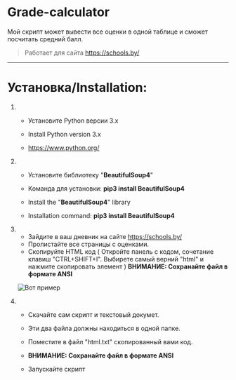# Grade-calculator
Мой скрипт может вывести все оценки в одной таблице и сможет посчитать средний балл.
>Работает для сайта https://schools.by/

***
Установка/Installation:
=====================
1. * Установите Python версии 3.x
   * Install Python version 3.x

   * https://www.python.org/

2. * Установите библиотеку "**BeautifulSoup4**"
   * Команда для установки: **pip3 install BeautifulSoup4**
   
   * Install the "**BeautifulSoup4**" library
   * Installation command: **pip3 install BeautifulSoup4**

3. * Зайдите в ваш дневник на сайте https://schools.by/
   * Пролистайте все страницы с оценками.
   * Скопируйте HTML код ( Откройте панель с кодом, сочетание клавиш "CTRL+SHIFT+I". Выбирете самый верний "html" и нажмите скопировать        элемент ) 
   **ВНИМАНИЕ: Сохранайте файл в формате ANSI**
   
   ![Вот пример](https://sun9-10.userapi.com/c855232/v855232412/f7984/_2Ba_wSloqg.jpg)

4. * Скачайте сам скрипт и текстовый докумет.
   * Эти два файла должны находиться в одной папке.  
   * Поместите в файл "html.txt" скопированный вами код.
   * **ВНИМАНИЕ: Сохранайте файл в формате ANSI**
   
   * Запускайте скрипт
